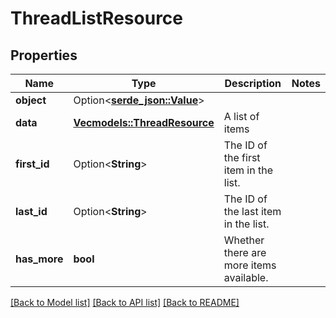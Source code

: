 # ThreadListResource

## Properties

Name | Type | Description | Notes
------------ | ------------- | ------------- | -------------
**object** | Option<[**serde_json::Value**](.md)> |  | 
**data** | [**Vec<models::ThreadResource>**](ThreadResource.md) | A list of items | 
**first_id** | Option<**String**> | The ID of the first item in the list. | 
**last_id** | Option<**String**> | The ID of the last item in the list. | 
**has_more** | **bool** | Whether there are more items available. | 

[[Back to Model list]](../README.md#documentation-for-models) [[Back to API list]](../README.md#documentation-for-api-endpoints) [[Back to README]](../README.md)


